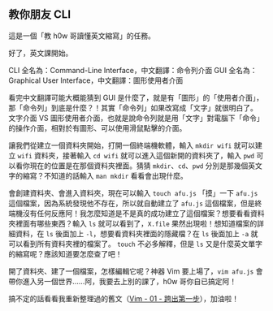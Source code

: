 ## 教你朋友 CLI

這是一個「教 h0w 哥讀懂英文縮寫」的任務。

好了，英文課開始。

CLI 全名為：Command-Line Interface，中文翻譯：命令列介面
GUI 全名為：Graphical User Interface，中文翻譯：圖形使用者介面

看完中文翻譯可能大概能猜到 GUI 是什麼了，就是有「圖形」的「使用者介面」，那「命令列」到底是什麼？！其實「命令列」如果改寫成「文字」就很明白了。
文字介面 VS 圖形使用者介面，也就是說命令列就是用「文字」對電腦下「命令」的操作介面，相對於有圖形、可以使用滑鼠點擊的介面。

讓我們從建立一個資料夾開始，打開一個終端機軟體，輸入 `mkdir wifi` 就可以建立 `wifi` 資料夾，接著輸入 `cd wifi` 就可以進入這個新開的資料夾了，輸入 `pwd` 可以看你現在的位置是在那個資料夾裡面。猜猜 `mkdir`、`cd`、`pwd` 分別是那幾個英文字的縮寫？不知道的話輸入 `man mkdir` 看看會出現什麼。

會創建資料夾、會進入資料夾，現在可以輸入 `touch afu.js` 「摸」一下 `afu.js` 這個檔案，因為系統發現他不存在，所以就自動建立了 `afu.js` 這個檔案，但是終端機沒有任何反應阿！我怎麼知道是不是真的成功建立了這個檔案？想要看看資料夾裡面有哪些東西？輸入 `ls` 就可以看到了，`X.file` 果然出現啦！想知道檔案的詳細資料，在 `ls` 後面加上 `-l`，想要看資料夾裡面的隱藏檔？在 `ls` 後面加上 `-a` 就可以看到所有資料夾裡的檔案了。
`touch` 不必多解釋，但是 `ls` 又是什麼英文單字的縮寫呢？應該知道要怎麼查了吧！

開了資料夾、建了一個檔案，怎樣編輯它呢？神器 Vim 要上場了，`vim afu.js` 會帶你進入另一個世界……阿，我要去上別的課了，h0w 哥你自已搞定阿！

搞不定的話看看我重新整理過的舊文（[Vim - 01 - 跨出第一步](https://jas0nhuang.github.io/2015/03/07/vim-01-first-step/)），加油啦！
